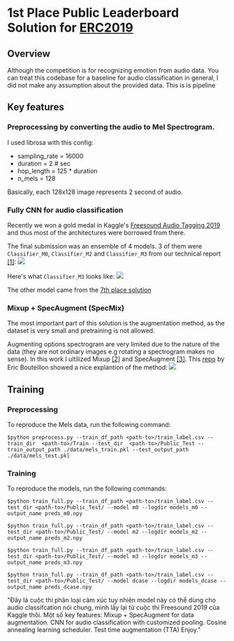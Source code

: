 # 1st Place Public Leaderboard Solution for [ERC2019](https://erc2019.com/top-10#top_10)

## Overview
Although the competition is for recognizing emotion from audio data. You can treat this codebase for a baseline for audio classification in general, I did not make any assumption about the provided data.
This is is pipeline
## Key features
### Preprocessing by converting the audio to Mel Spectrogram.
I used librosa with this config:
- sampling_rate = 16000
- duration = 2  # sec
- hop_length = 125 * duration 
- n_mels = 128

Basically, each 128x128 image represents 2 second of audio.
### Fully CNN for audio classification
Recently we won a gold medal in Kaggle's [Freesound Audio Tagging 2019](https://www.kaggle.com/c/freesound-audio-tagging-2019/leaderboard) and thus most of the architectures were borrowed from there.

The final submission was an ensemble of 4 models. 3 of them were ```Classifier_M0```, ```Classifier_M2``` and ```Classifier_M3``` from our technical report [[1]](https://easychair.org/publications/preprint_open/MpKs):
![](https://i.imgur.com/Z6syhc6.png)

Here's what ```Classifier_M3``` looks like:
![](https://i.imgur.com/T8vq1pv.png)

The other model came from the [7th place solution](https://www.kaggle.com/hidehisaarai1213/freesound-7th-place-solution)

### Mixup + SpecAugment (SpecMix)

The most important part of this solution is the augmentation method, as the dataset is very small and pretraining is not allowed.

Augmenting options spectrogram are very limited due to the nature of the data (they are not ordinary images e.g rotating a spectrogram makes no sense). In this work I ultilized Mixup [[2]](https://arxiv.org/abs/1710.09412) and SpecAugment [[3]](https://arxiv.org/abs/1904.08779).
This [repo](https://github.com/ebouteillon/freesound-audio-tagging-2019#SpecMix-1) by Eric Bouteillon showed a nice explantion of the method:
![](https://raw.githubusercontent.com/ebouteillon/freesound-audio-tagging-2019/master/images/all_augmentations.png)

## Training

### Preprocessing 
To reproduce the Mels data, run the following command:

    $python preprocess.py --train_df_path <path-to>/train_label.csv --train_dir  <path-to>/Train --test_dir  <path-to>/Public_Test --train_output_path ./data/mels_train.pkl --test_output_path ./data/mels_test.pkl

### Training 
To reproduce the models, run the following commands:

    $python train_full.py --train_df_path <path-to>/train_label.csv --test_dir <path-to>/Public_Test/ --model m0 --logdir models_m0 --output_name preds_m0.npy

    $python train_full.py --train_df_path <path-to>/train_label.csv --test_dir <path-to>/Public_Test/ --model m2 --logdir models_m2 --output_name preds_m2.npy

    $python train_full.py --train_df_path <path-to>/train_label.csv --test_dir <path-to>/Public_Test/ --model m3 --logdir models_m3 --output_name preds_m3.npy

    $python train_full.py --train_df_path <path-to>/train_label.csv --test_dir <path-to>/Public_Test/ --model dcase --logdir models_dcase --output_name preds_dcase.npy


"Đây là cuộc thi phân loại cảm xúc tuy nhiên model này có thể dùng cho audio classifcation nói chung, mình lấy lại từ cuộc thi Freesound 2019 của Kaggle thôi.
Một số key features:
Mixup + SpecAugment for data augmentation.
CNN for audio classification with customized pooling.
Cosine annealing learning scheduler.
Test time augmentation (TTA)
Enjoy."
